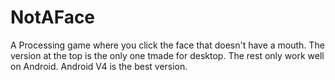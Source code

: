 # NotAFace

A Processing game where you click the face that doesn't have a mouth. 
The version at the top is the only one tmade for desktop. The rest only work well on Android. Android V4 is the best version.
